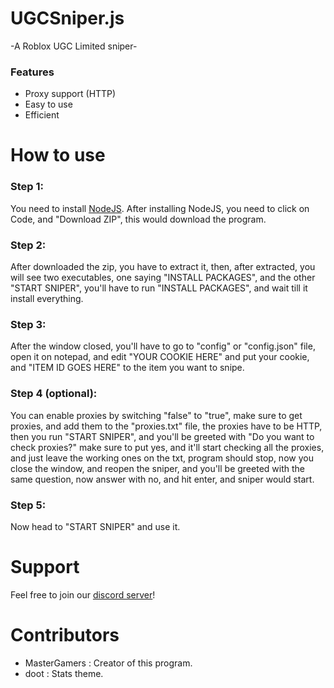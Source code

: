 # UGCSniper.js
-A Roblox UGC Limited sniper-

### Features
* Proxy support (HTTP)
* Easy to use
* Efficient

# How to use
### Step 1:
You need to install [NodeJS](https://nodejs.org/en/download). After installing NodeJS, you need to click on Code, and "Download ZIP", this would download the program.

### Step 2:
After downloaded the zip, you have to extract it, then, after extracted, you will see two executables, one saying "INSTALL PACKAGES", and the other "START SNIPER", you'll have to run "INSTALL PACKAGES", and wait till it install everything.

### Step 3:
After the window closed, you'll have to go to "config" or "config.json" file, open it on notepad, and edit "YOUR COOKIE HERE" and put your cookie, and "ITEM ID GOES HERE" to the item you want to snipe.

### Step 4 (optional):
You can enable proxies by switching "false" to "true", make sure to get proxies, and add them to the "proxies.txt" file, the proxies have to be HTTP, then you run "START SNIPER", and you'll be greeted with "Do you want to check proxies?" make sure to put yes, and it'll start checking all the proxies, and just leave the working ones on the txt, program should stop, now you close the window, and reopen the sniper, and you'll be greeted with the same question, now answer with no, and hit enter, and sniper would start.

### Step 5:
Now head to "START SNIPER" and use it.

# Support
Feel free to join our [discord server](https://discord.gg/QppnTzQRzM)!

# Contributors
* MasterGamers : Creator of this program.
* doot : Stats theme.
